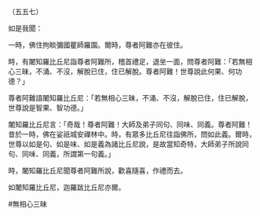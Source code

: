 （五五七）

如是我聞：

一時，佛住拘睒彌國瞿師羅園。爾時，尊者阿難亦在彼住。

時，有闍知羅比丘尼詣尊者阿難所，稽首禮足，退坐一面，問尊者阿難：「若無相心三昧，不涌、不沒，解脫已住，住已解脫。尊者阿難！世尊說此何果、何功德？」

尊者阿難語闍知羅比丘尼：「若無相心三昧，不涌、不沒，解脫已住，住已解脫，世尊說是智果、智功德。」

闍知羅比丘尼言：「奇哉！尊者阿難！大師及弟子同句、同味、同義。尊者阿難！昔於一時，佛在娑祇城安禪林中。時，有眾多比丘尼往詣佛所，問如此義。爾時，世尊以如是句、如是味、如是義為諸比丘尼說，是故當知奇特，大師弟子所說同句、同味、同義，所謂第一句義。」

時，闍知羅比丘尼聞尊者阿難所說，歡喜隨喜，作禮而去。

如闍知羅比丘尼，迦羅跋比丘尼亦爾。








#無相心三昧
